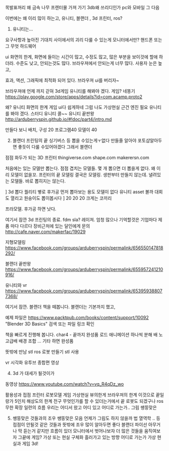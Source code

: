 목발표꺼리 왜 금속 나무  프렌터물 가져 가기
3db왜 쓰리디인가 pc와 모바일 그 다음

이번에는 왜 이리 많이 하는고, 유니티, 블랜더 , 3d 프린터, ros?

1. 유니티는...

 요구사항과 높아진 기대치 사이에서의 괴리
 다룰 수 있는게 모니터에서만?
 핸드폰 또는 그 무엇 하드웨어

ui 화면의 한계, 화면에 들이는 시간이 많고, 수정도 많고,
많은 부분을 보이것에 할애 하더라.
수준도 낮고, 안되는것도 많다.
브라우져에서 안되는게 너무 많다.
사용자 눈은 높고,

효과, 액션, 그래픽에 최적화 되어 있다.
브라우져  ui를 버리자~

브라우져애 언제 까지 갇혀
3d게임
유니티를 해봐야 겠다.
게임?
네똥기
https://play.google.com/store/apps/details?id=com.acamp.proto2

왜? 유니티 화면의 한계 게임 ui다 쉽게하네 그럼 나도 가상현실 근건 엔진 필요
유니티를 봐야 겠다. 스터디 유니티 콜~~
유니티 끝판왕
http://arduberryspin.github.io/#!doc/part4/intro.md

만들다 보니
배치, 구성 20
프로그램40
모델이 40

2. 블랜더
프린팅의 끝 싱기버스 등 뽑을 수있는게ㅜ없다 만들줄 알아야 포토샵알아두면 좋둣이 다룰 수있어야겠다
 그래서 블랜더

점점 화두가 되는 3D 프린터
thingiverse.com
shape.com
makerersn.com

처음에는 있는 모델만 뽑는다.
점점 겹치는 모델들.  몇 개 뽑으면 더 뽑을게 없다.
왜 이리 모델이 없을꼬.
프린터의 끝 모델링
결국은 모델링.
생판부터 만들지 않는데.
녈려있는 모델들. 바로 뽑히지는 않는다.

] 3d 뽑다 퀄리티 볗로 후가공 먼저 뽑아보는 용도 모델이 없다 유니티 asset 볼까 대회도 열리고
 원숭이도 뽑이봅시다
] 20 20 20 크게는 코끼리

프라모델.
후가공 하면 낫다.

여기서 잠깐 3d 프린팅의 종료.
fdm
sla?
레이져. 엄청 많으나
기억할것은 기업마다 제품 마다  다르다
장비근처에 있는 달인에게 문의
http://cafe.naver.com/makerfac/19029

지형모델링
https://www.facebook.com/groups/arduberryspin/permalink/656550147818292/

블랜더 끝판왕
https://www.facebook.com/groups/arduberryspin/permalink/655957241210916/

유니티와 vr
https://www.facebook.com/groups/arduberryspin/permalink/653959388077368/

여기서 잠깐.
블랜더 책을 떼봅니다.
블랜더는 기본까지 했고,

예제 파일은
https://www.packtpub.com/books/content/support/10092
"Blender 3D Basics" 검색 또는 파일 링크 확인

책을 빠르게 진행해 봅니다. char4 - 끝까지
완성품 로드 애니메이션
하나씩 분해
배
노
고급배
배경
조합
... 기타 하면 완성품

뜻밖에 만남 stl
ros 로봇 만들기 stl 사용

vr
 시각화 유투브 종합편 영상

4. 3d 가 대세가 될것이가

동영상
https://www.youtube.com/watch?v=vq_R4qDz_wo

 활용성과 접점 프린터 로봇모델 게임 가상현실
 뷰의한게 브라우져의 한계 이것으로 끝일랑가 5인치 해상도의 한계
 전구 무엇인가를 할 수 있더는거에서 끝
 로봇도 되겠구나 ros
 무한 확장 일련의 흐름
 우리는 어디서 왔고 어디 있고 어디로 가는가.. 그림 쌩뚱맞은

5. 쌩뚱맞은 것들과의 조우
 쌩뚱맞은 모음 언제가 그림도 하지 않을까
 법 열역학 .. 등
 접점이 안될것 같은 것들과 뜻밖에 조우
 많이  알아두면 좋다
 블랜더 파이선
 아무거나 막 듣는거 같지만 흐름이 있더
 모니터에서 벗어나보자 더 많은 것들을 움직여보자
 그끝에 게임? 가상 또는 현실 구체화
 흘러가고 있는 방향 어디로 가는가 가상 현실과 게임 3d!






